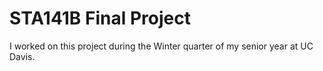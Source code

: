 # STA141B Final Project

I worked on this project during the Winter quarter of my senior year at UC Davis.
